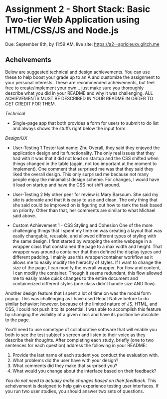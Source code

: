 Assignment 2 - Short Stack: Basic Two-tier Web Application using HTML/CSS/JS and Node.js  
===

Due: September 8th, by 11:59 AM.
live site: https://a2--apricieuxv.glitch.me

Acheivements
---

Below are suggested technical and design achievements. You can use these to help boost your grade up to an A and customize the assignment to your personal interests. These are recommended acheivements, but feel free to create/implement your own... just make sure you thoroughly describe what you did in your README and why it was challenging. ALL ACHIEVEMENTS MUST BE DESCRIBED IN YOUR README IN ORDER TO GET CREDIT FOR THEM.

*Technical*
- Single-page app that both provides a form for users to submit to do list and always shows the stuffs right below the input form.

*Design/UX*
- User-Testing 1
 Tester last name: Zhu
Overall, they said they enjoyed the application design and its functionality. The only real issues that they had with it was that it did not load on startup and the CSS shifted when things changed in the table (again, not too important at the moment to implement). One comment that surprised me was that they said they liked the overall design. This only surprised me because not many people enjoy the minamalist design scheme. For changes, I would have it load on startup and have the CSS not shift around.

- User-Testing 2
My other peer for review is Mary Barsoum. She said my site is adorable and that it is easy to use and clean. The only thing that she said could be improved on is figuring out how to rank the task based on priority. Other than that, her comments are similar to what Michael said above.

- Custom Achievement 1 - CSS Styling and Cohesion
One of the more challenging things that I spent my time on was creating a layout that was easily changable, reusable, and allowed different types of styling with the same design. I first started by wrapping the entire webpage in a wrapper class that constrained the page to a max width and height. That wrapper was around a container that then defined the display types and different padding. I mainly use this wrapper/container workflow as it allows me to easily modify the hierachy of styles. If I want to change the size of the page, I can modify the overall wrapper. For flow and content, I can modify the container. Though it seems redundant, this flow allowed me to easily make quick changes to the entire document and containerized different styles (one class didn't handle size AND flow).

Another design feature that I spent a lot of time on was the modal form popup. This was challenging as I have used React Native before to do similar behavior; however, because of the limited nature of JS, HTML, and CSS, I could not push it to its potential. I was able to accomplish this feature by changing the visibility of a given class and have its position be absolute to the page.


You'll need to use sometype of collaborative software that will enable you both to see the test subject's screen and listen to their voice as they describe their thoughts. After completing each study, briefly (one to two sentences for each question) address the following in your README:

1. Provide the last name of each student you conduct the evaluation with.
2. What problems did the user have with your design?
3. What comments did they make that surprised you?
4. What would you change about the interface based on their feedback?

*You do not need to actually make changes based on their feedback*. This acheivement is designed to help gain experience testing user interfaces. If you run two user studies, you should answer two sets of questions. 
